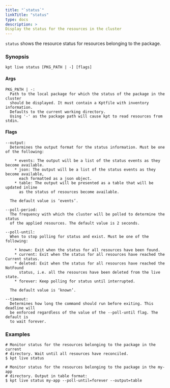 ```yaml
---
title: "`status`"
linkTitle: "status"
type: docs
description: >
Display the status for the resources in the cluster
---
```


<!--mdtogo:Short
    Display shows the status for the resources in the cluster
-->

`status` shows the resource status for resources belonging to the package.

### Synopsis

<!--mdtogo:Long-->

```
kpt live status [PKG_PATH | -] [flags]
```

#### Args

```
PKG_PATH | -:
  Path to the local package for which the status of the package in the cluster
  should be displayed. It must contain a Kptfile with inventory information.
  Defaults to the current working directory.
  Using '-' as the package path will cause kpt to read resources from stdin.
```

#### Flags

```
--output:
  Determines the output format for the status information. Must be one of the following:

    * events: The output will be a list of the status events as they become available.
    * json: The output will be a list of the status events as they become available,
      each formatted as a json object.
    * table: The output will be presented as a table that will be updated inline
      as the status of resources become available.

  The default value is ‘events’.

--poll-period:
  The frequency with which the cluster will be polled to determine the status
  of the applied resources. The default value is 2 seconds.

--poll-until:
  When to stop polling for status and exist. Must be one of the following:

    * known: Exit when the status for all resources have been found.
    * current: Exit when the status for all resources have reached the Current status.
    * deleted: Exit when the status for all resources have reached the NotFound
      status, i.e. all the resources have been deleted from the live state.
    * forever: Keep polling for status until interrupted.

  The default value is ‘known’.

--timeout:
  Determines how long the command should run before exiting. This deadline will
  be enforced regardless of the value of the --poll-until flag. The default is
  to wait forever.
```

<!--mdtogo-->

### Examples

<!--mdtogo:Examples-->

```shell
# Monitor status for the resources belonging to the package in the current
# directory. Wait until all resources have reconciled.
$ kpt live status
```

```shell
# Monitor status for the resources belonging to the package in the my-app
# directory. Output in table format:
$ kpt live status my-app --poll-until=forever --output=table
```

<!--mdtogo-->

[inventory template]: /reference/cli/live/apply/#prune

